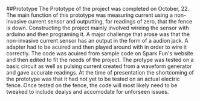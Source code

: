  
##Prototype
  The Prototype of the project was completed on October, 22. The main function of this prototype was measuring current using a non-invasive current sensor and outputting, for readings of zero, that the fence is down. Constructing the project mainly involved wireing the sensor with arduino and then programing it. A major challenge that arose was that the non-invasive current sensor has an output in the form of a audion jack. A adapter had to be acuired and then played around with in order to wire it correctly. The code was acuired from sample code on Spark Fun's website and then edited to fit the needs of the project. The protype was tested on a basic circuit as well as pulsing current created from a waveform generator and gave accurate readings. At the time of presentation the shortcoming of the prototype was that it had not yet to be tested on an actual electric fence. Once tested on the fence, the code will most likely need to be tweaked to include dealys and accomodate for unforseen issues.   
